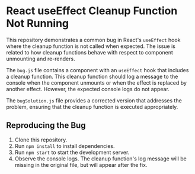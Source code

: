 # React useEffect Cleanup Function Not Running

This repository demonstrates a common bug in React's `useEffect` hook where the cleanup function is not called when expected.  The issue is related to how cleanup functions behave with respect to component unmounting and re-renders.

The `bug.js` file contains a component with an `useEffect` hook that includes a cleanup function.  This cleanup function should log a message to the console when the component unmounts or when the effect is replaced by another effect. However, the expected console logs do not appear.

The `bugSolution.js` file provides a corrected version that addresses the problem, ensuring that the cleanup function is executed appropriately.

## Reproducing the Bug

1. Clone this repository.
2. Run `npm install` to install dependencies.
3. Run `npm start` to start the development server.
4. Observe the console logs.  The cleanup function's log message will be missing in the original file, but will appear after the fix.